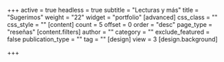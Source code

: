 +++
active = true
headless = true
subtitle = "Lecturas y más"
title = "Sugerimos"
weight = "22"
widget = "portfolio"
[advanced]
css_class = ""
css_style = ""
[content]
count = 5
offset = 0
order = "desc"
page_type = "reseñas"
[content.filters]
author = ""
category = ""
exclude_featured = false
publication_type = ""
tag = ""
[design]
view = 3
[design.background]

+++
